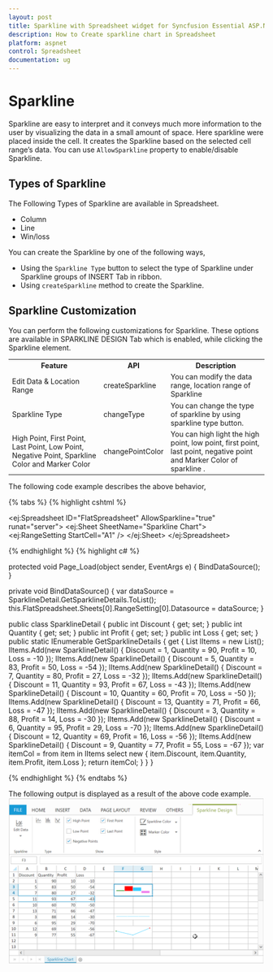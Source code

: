 ```yaml
---
layout: post
title: Sparkline with Spreadsheet widget for Syncfusion Essential ASP.NET
description: How to Create sparkline chart in Spreadsheet 
platform: aspnet
control: Spreadsheet
documentation: ug
---
```


# Sparkline

Sparkline are easy to interpret and it conveys much more information to the user by visualizing the data in a small amount of space. Here sparkline were placed inside the cell. It creates the Sparkline based on the selected cell range’s data. You can use `AllowSparkline` property to enable/disable Sparkline.


## Types of Sparkline 

The Following Types of Sparkline are available in Spreadsheet.

*	Column
*	Line
*	Win/loss 

You can create the Sparkline by one of the following ways,

*	Using the `Sparkline Type` button to select the type of Sparkline under Sparkline groups of INSERT Tab in ribbon.
*	Using `createSparkline` method to create the Sparkline.


## Sparkline Customization

You can perform the following customizations for Sparkline. These options are available in SPARKLINE DESIGN Tab which is enabled, while clicking the Sparkline element.


<table>
    <colgroup><col width="180px" /></colgroup>
    <tr><th>Feature</br></th><th>API</br></th><th>Description</br></th></tr>
    <tr><td>Edit Data & Location Range</br></td><td>createSparkline</br></td><td>You can modify the data range, location range of Sparkline </br></td></tr>
    <tr><td>Sparkline Type</br></td><td>changeType</br></td><td>You can change the type of sparkline by using sparkline type button.</br></td></tr>
    <tr><td>High Point, First Point, Last Point, Low Point, Negative Point, Sparkline Color and Marker Color</br></td><td>changePointColor</br></td><td>You can high light the high point, low point, first point, last point, negative point and Marker Color of sparkline .</br></td></tr>
</table>

The following code example describes the above behavior,

{% tabs %}
{% highlight cshtml %}

<ej:Spreadsheet ID="FlatSpreadsheet" AllowSparkline="true" runat="server">
  <ClientSideEvents LoadComplete="loadComplete"/>
     <Sheets>
       <ej:Sheet SheetName="Sparkline Chart">
         <RangeSettings>
          <ej:RangeSetting StartCell="A1" />
        </RangeSettings>
      </ej:Sheet>
     </Sheets>
</ej:Spreadsheet>


<script>
function loadComplete() {
        var  xlSparkline = this.XLSparkline;
        if(!this.isImport) {
           this.mergeCells("F3:G4", true);
           xlSparkline.createSparkline("A5:D5", "F3", "Column", {highPointColor: "red", negativePointColor: "black", startPointColor: "green"} );
           this.mergeCells("F8:G8", true);
           xlSparkline.createSparkline("B2:B4", "F8", "Winloss");
           this.mergeCells("F10:G11", true);
           xlSparkline.createSparkline("C3:C5", "F10",  "Line", {markerSettings:{visible:true},highPointColor: "red", negativePointColor: "black", startPointColor: "green"} );
                    
        }
    }
</script>
    
{% endhighlight %}
{% highlight c# %}

protected void Page_Load(object sender, EventArgs e)
        {
            BindDataSource();
        }

private void BindDataSource()
        {
            var dataSource = SparklineDetail.GetSparklineDetails.ToList();
            this.FlatSpreadsheet.Sheets[0].RangeSetting[0].Datasource = dataSource;
        }

public class SparklineDetail
    {
        public int Discount { get; set; }
        public int Quantity { get; set; }
        public int Profit { get; set; }
        public int Loss { get; set; }
        public static IEnumerable<object> GetSparklineDetails
        {
            get
            {
                List<SparklineDetail> lItems = new List<SparklineDetail>();
                lItems.Add(new SparklineDetail() { Discount = 1, Quantity = 90, Profit = 10, Loss = -10 });
                lItems.Add(new SparklineDetail() { Discount = 5, Quantity = 83, Profit = 50, Loss = -54 });
                lItems.Add(new SparklineDetail() { Discount = 7, Quantity = 80, Profit = 27, Loss = -32 });
                lItems.Add(new SparklineDetail() { Discount = 11, Quantity = 93, Profit = 67, Loss = -43 });
                lItems.Add(new SparklineDetail() { Discount = 10, Quantity = 60, Profit = 70, Loss = -50 });
                lItems.Add(new SparklineDetail() { Discount = 13, Quantity = 71, Profit = 66, Loss = -47 });
                lItems.Add(new SparklineDetail() { Discount = 3, Quantity = 88, Profit = 14, Loss = -30 });
                lItems.Add(new SparklineDetail() { Discount = 6, Quantity = 95, Profit = 29, Loss = -70 });
                lItems.Add(new SparklineDetail() { Discount = 12, Quantity = 69, Profit = 16, Loss = -56 });
                lItems.Add(new SparklineDetail() { Discount = 9, Quantity = 77, Profit = 55, Loss = -67 });
                var itemCol =
                from item in lItems
                select new { item.Discount, item.Quantity, item.Profit, item.Loss };
                return itemCol;
            }
        }
    }

{% endhighlight %}
{% endtabs %}

The following output is displayed as a result of the above code example.
![](Sparkline_images/Sparkline.png)

